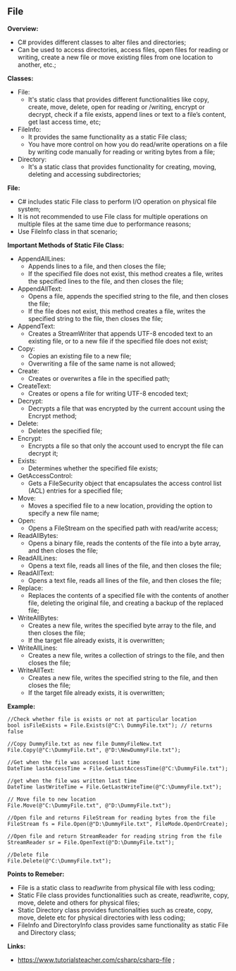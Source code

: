 ## File

**Overview:**

- C# provides different classes to alter files and directories;
- Can be used to access directories, access files, open files for reading or writing, create a new file or move existing files from one location to another, etc.;

**Classes:**

- File:
  - It's static class that provides different functionalities like copy, create, move, delete, open for reading or /writing, encrypt or decrypt, check if a file exists, append lines or text to a file’s content, get last access time, etc;
- FileInfo:
  - It provides the same functionality as a static File class;
  - You have more control on how you do read/write operations on a file by writing code manually for reading or writing bytes from a file;
- Directory:
  - It's a static class that provides functionality for creating, moving, deleting and accessing subdirectories;

**File:**

- C# includes static File class to perform I/O operation on physical file system;
- It is not recommended to use File class for multiple operations on multiple files at the same time due to performance reasons;
- Use FileInfo class in that scenario;

**Important Methods of Static File Class:**

- AppendAllLines:
  - Appends lines to a file, and then closes the file;
  - If the specified file does not exist, this method creates a file, writes the specified lines to the file, and then closes the file;
- AppendAllText:
  - Opens a file, appends the specified string to the file, and then closes the file;
  - If the file does not exist, this method creates a file, writes the specified string to the file, then closes the file;
- AppendText:
  - Creates a StreamWriter that appends UTF-8 encoded text to an existing file, or to a new file if the specified file does not exist;
- Copy:
  - Copies an existing file to a new file;
  - Overwriting a file of the same name is not allowed;
- Create:
  - Creates or overwrites a file in the specified path;
- CreateText:
  - Creates or opens a file for writing UTF-8 encoded text;
- Decrypt:
  - Decrypts a file that was encrypted by the current account using the Encrypt method;
- Delete:
  - Deletes the specified file;
- Encrypt:
  - Encrypts a file so that only the account used to encrypt the file can decrypt it;
- Exists:
  - Determines whether the specified file exists;
- GetAccessControl:
  - Gets a FileSecurity object that encapsulates the access control list (ACL) entries for a specified file;
- Move:
  - Moves a specified file to a new location, providing the option to specify a new file name;
- Open:
  - Opens a FileStream on the specified path with read/write access;
- ReadAllBytes:
  - Opens a binary file, reads the contents of the file into a byte array, and then closes the file;
- ReadAllLines:
  - Opens a text file, reads all lines of the file, and then closes the file;
- ReadAllText:
  - Opens a text file, reads all lines of the file, and then closes the file;
- Replace:
  - Replaces the contents of a specified file with the contents of another file, deleting the original file, and creating a backup of the replaced file;
- WriteAllBytes:
  - Creates a new file, writes the specified byte array to the file, and then closes the file;
  - If the target file already exists, it is overwritten;
- WriteAllLines:
  - Creates a new file, writes a collection of strings to the file, and then closes the file;
- WriteAllText:
  - Creates a new file, writes the specified string to the file, and then closes the file;
  - If the target file already exists, it is overwritten;

**Example:**

```
//Check whether file is exists or not at particular location
bool isFileExists = File.Exists(@"C:\ DummyFile.txt"); // returns false

//Copy DummyFile.txt as new file DummyFileNew.txt
File.Copy(@"C:\DummyFile.txt", @"D:\NewDummyFile.txt");

//Get when the file was accessed last time
DateTime lastAccessTime = File.GetLastAccessTime(@"C:\DummyFile.txt");

//get when the file was written last time
DateTime lastWriteTime = File.GetLastWriteTime(@"C:\DummyFile.txt");

// Move file to new location
File.Move(@"C:\DummyFile.txt", @"D:\DummyFile.txt");

//Open file and returns FileStream for reading bytes from the file
FileStream fs = File.Open(@"D:\DummyFile.txt", FileMode.OpenOrCreate);

//Open file and return StreamReader for reading string from the file
StreamReader sr = File.OpenText(@"D:\DummyFile.txt");

//Delete file
File.Delete(@"C:\DummyFile.txt");
```

**Points to Remeber:**

- File is a static class to read\write from physical file with less coding;
- Static File class provides functionalities such as create, read\write, copy, move, delete and others for physical files;
- Static Directory class provides functionalities such as create, copy, move, delete etc for physical directories with less coding;
- FileInfo and DirectoryInfo class provides same functionality as static File and Directory class;

**Links:**

- https://www.tutorialsteacher.com/csharp/csharp-file ;
